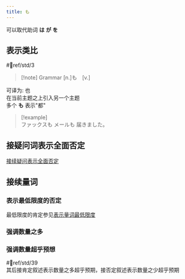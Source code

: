 ```yaml
---
title: も
---
```

可以取代助词 **は** **が** **を**
## 表示类比

 #📖ref/std/3
  
> [!note] Grammar
> [n.]も　[v.]  
> 

可译为: 也  
在当前主题之上引入另一个主题  
多个 **も** 表示"都"  

> [!example]  
> ファックスも メールも 届きました。  

## 接疑问词表示全面否定

[接续疑问表示全面否定](../../8.cmm_expr/疑问代词.md#表示全面否定)

## 接续量词

### 表示最低限度的否定

最低限度的肯定参见[表示量词最低限度](1.basic%20particle/は.md#表示量词最低限度)
### 强调数量之多

### 强调数量超乎预想

 #📖ref/std/39  
其后接肯定叙述表示数量之多超乎预期，接否定叙述表示数量之少超乎预期
